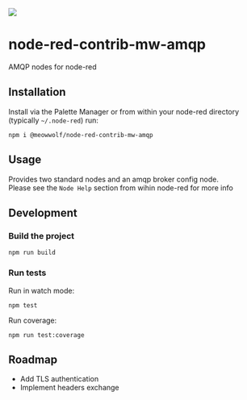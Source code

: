 ![](https://github.com/MeowWolf/node-red-contrib-mw-amqp/workflows/Lint,%20Build,%20Test/badge.svg?branch=master)

# node-red-contrib-mw-amqp

AMQP nodes for node-red

## Installation

Install via the Palette Manager or from within your node-red directory (typically `~/.node-red`) run:

```
npm i @meowwolf/node-red-contrib-mw-amqp
```

## Usage

Provides two standard nodes and an amqp broker config node.  
Please see the `Node Help` section from wihin node-red for more info

## Development

### Build the project

```
npm run build
```

### Run tests

Run in watch mode:

```
npm test
```

Run coverage:

```
npm run test:coverage
```

## Roadmap

- Add TLS authentication
- Implement headers exchange
